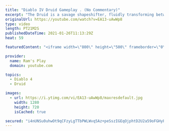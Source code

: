```yaml
---
title: "Diablo IV Druid Gameplay . (No Commentary)"
excerpt: "The Druid is a savage shapeshifter, fluidly transforming between the forms of a towering bear or a vicious werewolf to fight alongside the creatures of the wild."
originalUrl: https://youtube.com/watch?v=EA13-uAwWp8
type: video
length: PT21M2S
publishedDateTime: 2021-01-26T11:13:29Z
heat: 59

featuredContent: "<iframe width=\"800\" height=\"500\" frameborder=\"0\" src=\"https://www.youtube.com/embed/EA13-uAwWp8\" allow=\"accelerometer; autoplay; encrypted-media; gyroscope; picture-in-picture\" allowfullscreen></iframe>"

provider:
  name: Ram's Play
  domain: youtube.com

topics:
  - Diablo 4
  - Druid

images:
  - url: https://i.ytimg.com/vi/EA13-uAwWp8/maxresdefault.jpg
    width: 1280
    height: 720
    isCached: true

secured: "i4nUNSu0uhwOt9qCFzyLgTTbPWLWvq5Az+peSszIGEqOjphtD2U2a59oFGHyP3dNwJ4mcz/YSV7p8ma1D3V7ajLY3Q9sxNdLaBA7Je6Uf2DoG5rTDafkFVuV1tUzuYmAuBU32Jy96qcJleI/MTbK9EVBdWQWYwD5MhiBa47tFNnDXapmRCNoEMqfalYJ9l5PaXkTS1ndCBHbGwPDEt9rpK6JhV9/BtChYGt0+y5Jc+Pw3+IItzIplbh+VFynbOknHJxGNfeInEGjD6ovE2Jh6paidWmX0J9u8+/k5kppBiOMMZWC14ETUr9C+UUdGatj1Y2knRLycSF7KW0ZVSLCMYfv1XcHIJ8XE3PtU+Kg0OU7yFmB9WcvRUmkXJJ57ftZPE0wN9RWIEMWYT9SM5MZNRGrVaVk2BuhAQr9Jq+r+csVkUzDh6nNOGXZbQ43w/++;IcusVSomCnRSAELoS3bdyQ=="
---
```


